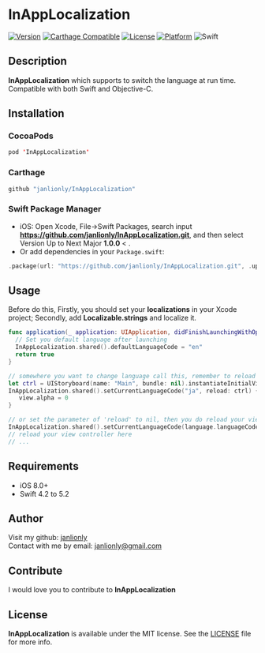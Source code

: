 # InAppLocalization

[![Version](https://img.shields.io/cocoapods/v/InAppLocalization.svg?style=flat)](https://cocoapods.org/pods/InAppLocalization)
[![Carthage Compatible](https://img.shields.io/badge/Carthage-compatible-4BC51D.svg?style=flat)](https://github.com/Carthage/Carthage)
[![License](https://img.shields.io/cocoapods/l/InAppLocalization.svg?style=flat)](https://github.com/janlionly/InAppLocalization/blob/master/LICENSE)
[![Platform](https://img.shields.io/cocoapods/p/InAppLocalization.svg?style=flat)](https://github.com/janlionly/InAppLocalization)
![Swift](https://img.shields.io/badge/%20in-swift%204.2-orange.svg)

## Description
**InAppLocalization** which supports to switch the language at run time. Compatible with both Swift and Objective-C.

## Installation
### CocoaPods
```swift
pod 'InAppLocalization'
```

### Carthage
```swift
github "janlionly/InAppLocalization"
```

### Swift Package Manager
- iOS: Open Xcode, File->Swift Packages, search input **https://github.com/janlionly/InAppLocalization.git**, and then select Version Up to Next Major **1.0.0** < .
- Or add dependencies in your `Package.swift`:
```swift
.package(url: "https://github.com/janlionly/InAppLocalization.git", .upToNextMajor(from: "1.0.0")),
```

## Usage

Before do this, Firstly, you should set your **localizations** in your Xcode project; Secondly, add **Localizable.strings** and localize it.


```swift
func application(_ application: UIApplication, didFinishLaunchingWithOptions launchOptions: [UIApplication.LaunchOptionsKey: Any]?) -> Bool {
  // Set you default language after launching
  InAppLocalization.shared().defaultLanguageCode = "en"
  return true
}

// somewhere you want to change language call this, remember to reload your view controller.
let ctrl = UIStoryboard(name: "Main", bundle: nil).instantiateInitialViewController()!
InAppLocalization.shared().setCurrentLanguageCode("ja", reload: ctrl) { (view) in
   view.alpha = 0
}

// or set the parameter of 'reload' to nil, then you do reload your view controller by yourself
InAppLocalization.shared().setCurrentLanguageCode(language.languageCode, reload: nil, animation: nil)
// reload your view controller here
// ...
```

## Requirements

- iOS 8.0+
- Swift 4.2 to 5.2

## Author
Visit my github: [janlionly](https://github.com/janlionly)<br>
Contact with me by email: janlionly@gmail.com

## Contribute
I would love you to contribute to **InAppLocalization**

## License
**InAppLocalization** is available under the MIT license. See the [LICENSE](https://github.com/janlionly/InAppLocalization/blob/master/LICENSE) file for more info.
